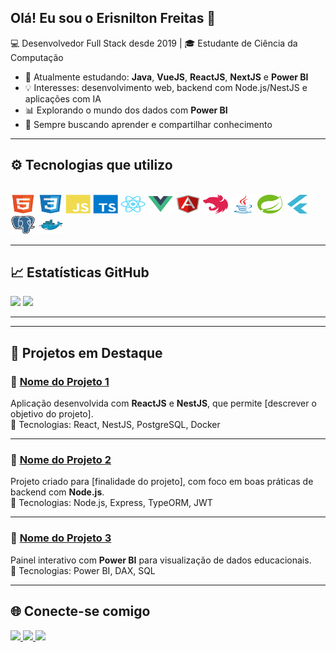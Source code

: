 ## Olá! Eu sou o Erisnilton Freitas 👋

💻 Desenvolvedor Full Stack desde 2019 | 🎓 Estudante de Ciência da Computação

- 🚀 Atualmente estudando: **Java**, **VueJS**, **ReactJS**, **NextJS** e **Power BI**
- 💡 Interesses: desenvolvimento web, backend com Node.js/NestJS e aplicações com IA
- 📊 Explorando o mundo dos dados com **Power BI**
- 🧠 Sempre buscando aprender e compartilhar conhecimento

---

## ⚙️ Tecnologias que utilizo

<div style="display: inline_block"><br>
  <img title="HTML5" alt="HTML5" height="30" width="40" src="https://raw.githubusercontent.com/devicons/devicon/master/icons/html5/html5-original.svg">
  <img title="CSS3" alt="CSS3" height="30" width="40" src="https://raw.githubusercontent.com/devicons/devicon/master/icons/css3/css3-original.svg">
  <img title="JavaScript" alt="JavaScript" height="30" width="40" src="https://raw.githubusercontent.com/devicons/devicon/master/icons/javascript/javascript-plain.svg">
  <img title="TypeScript" alt="TypeScript" height="30" width="40" src="https://raw.githubusercontent.com/devicons/devicon/master/icons/typescript/typescript-plain.svg">
  <img title="ReactJS" alt="ReactJS" height="30" width="40" src="https://raw.githubusercontent.com/devicons/devicon/master/icons/react/react-original.svg">
  <img title="VueJS" alt="VueJS" height="30" width="40" src="https://raw.githubusercontent.com/devicons/devicon/master/icons/vuejs/vuejs-original.svg">
  <img title="Angular" alt="Angular" height="30" width="40" src="https://raw.githubusercontent.com/devicons/devicon/master/icons/angularjs/angularjs-original.svg">
  <img title="NestJS" alt="NestJS" height="30" width="40" src="https://raw.githubusercontent.com/devicons/devicon/master/icons/nestjs/nestjs-plain.svg">
  <img title="Java" alt="Java" height="30" width="40" src="https://raw.githubusercontent.com/devicons/devicon/master/icons/java/java-original.svg">
  <img title="Spring Boot" alt="Spring Boot" height="30" width="40" src="https://raw.githubusercontent.com/devicons/devicon/master/icons/spring/spring-original.svg">
  <img title="Flutter" alt="Flutter" height="30" width="40" src="https://raw.githubusercontent.com/devicons/devicon/master/icons/flutter/flutter-plain.svg">
  <img title="PostgreSQL" alt="PostgreSQL" height="30" width="40" src="https://raw.githubusercontent.com/devicons/devicon/master/icons/postgresql/postgresql-original.svg">
  <img title="Docker" alt="Docker" height="30" width="40" src="https://raw.githubusercontent.com/devicons/devicon/master/icons/docker/docker-original.svg">
</div>

---

## 📈 Estatísticas GitHub

<div>
  <img height="180em" src="https://github-readme-stats.vercel.app/api?username=erisnilton&show_icons=true&theme=dark&include_all_commits=true&count_private=true"/>
  <img height="180em" src="https://github-readme-stats.vercel.app/api/top-langs/?username=erisnilton&layout=compact&langs_count=7&theme=dark"/>
</div>

---
---

## 🚀 Projetos em Destaque

### 📌 [Nome do Projeto 1](https://github.com/erisnilton/nome-do-projeto-1)
Aplicação desenvolvida com **ReactJS** e **NestJS**, que permite [descrever o objetivo do projeto].  
🔧 Tecnologias: React, NestJS, PostgreSQL, Docker

---

### 📌 [Nome do Projeto 2](https://github.com/erisnilton/nome-do-projeto-2)
Projeto criado para [finalidade do projeto], com foco em boas práticas de backend com **Node.js**.  
🔧 Tecnologias: Node.js, Express, TypeORM, JWT

---

### 📌 [Nome do Projeto 3](https://github.com/erisnilton/nome-do-projeto-3)
Painel interativo com **Power BI** para visualização de dados educacionais.  
🔧 Tecnologias: Power BI, DAX, SQL

---

## 🌐 Conecte-se comigo

<div>
  <a href="https://discord.gg/Erisnilton#6599" target="_blank">
    <img src="https://img.shields.io/badge/Discord-7289DA?style=for-the-badge&logo=discord&logoColor=white" />
  </a> 
  <a href="mailto:contato@erisnilton.dev">
    <img src="https://img.shields.io/badge/Gmail-D14836?style=for-the-badge&logo=gmail&logoColor=white" />
  </a>
  <a href="https://www.linkedin.com/in/erisnilton" target="_blank">
    <img src="https://img.shields.io/badge/LinkedIn-0077B5?style=for-the-badge&logo=linkedin&logoColor=white" />
  </a> 
</div>

<!-- ![Snake animation](https://github.com/erisnilton/erisnilton/blob/output/github-contribution-grid-snake.svg) -->
